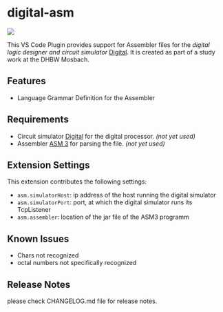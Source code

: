 # digital-asm 

[![](https://vsmarketplacebadge.apphb.com/version/Herbert-Karl.digital-asm.svg)](https://marketplace.visualstudio.com/items?itemName=Herbert-Karl.digital-asm)

This VS Code Plugin provides support for Assembler files for the _digital logic designer and circuit simulator_ [Digital](https://github.com/hneemann/Digital).
It is created as part of a study work at the DHBW Mosbach.

## Features

* Language Grammar Definition for the Assembler

## Requirements

* Circuit simulator [Digital](https://github.com/hneemann/Digital) for the digital processor. _(not yet used)_
* Assembler [ASM 3](https://github.com/hneemann/Assembler) for parsing the file. _(not yet used)_

## Extension Settings

This extension contributes the following settings:

* `asm.simulatorHost`: ip address of the host running the digital simulator 
* `asm.simulatorPort`: port, at which the digital simulator runs its TcpListener
* `asm.assembler`: location of the jar file of the ASM3 programm

## Known Issues

* Chars not recognized
* octal numbers not specifically recognized

## Release Notes

please check CHANGELOG.md file for release notes.
